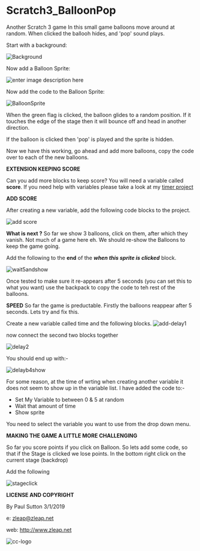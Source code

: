 # Scratch3_BalloonPop
Another Scratch 3 game
In this small game balloons move around at random. When clicked the ballooh hides, and 'pop' sound plays.

Start with a background:

![Background](https://github.com/zleap/Scratch3_BalloonPop/blob/master/backgroundBP.png) 


Now add a Balloon Sprite:


![enter image description here](https://github.com/zleap/Scratch3_BalloonPop/blob/master/baloonBP.png)


Now add the code to the Balloon Sprite:

![BalloonSprite](https://github.com/zleap/Scratch3_BalloonPop/blob/master/baloon1.png)

When the green flag is clicked, the balloon glides to a random position.  If it touches the edge of the stage then it will bounce off and head in another direction.

If the balloon is clicked then 'pop' is played and the sprite is hidden.

Now we have this working,  go ahead and add more balloons, copy the code over to each of the new balloons.

**EXTENSION KEEPING SCORE**

Can you add more blocks to keep score?  You will need a variable called **score**. 
If you need help with variables please take a look at my 
[timer project](https://github.com/zleap/scratch3_timer)

**ADD SCORE**

After creating a new variable, add the following code blocks to the project. 

![add score](https://github.com/zleap/Scratch3_BalloonPop/blob/master/add-score.png)

**What is next ?**
So far we show 3 balloons,  click on them,  after which they vanish.  Not much of a game here eh.  We should re-show the Balloons to keep the game going.  

Add the following to the **end** of the ***when this sprite is clicked*** block.  

![wait5andshow](https://github.com/zleap/Scratch3_BalloonPop/blob/master/wait5andshow.png)

Once tested to make sure it re-appears after 5 seconds (you can set this to what you want) use the backpack to copy the code to teh rest of the balloons.

**SPEED**
So far the game is preductable.  Firstly the balloons reappear after 5 seconds.  Lets try and fix this. 

Create a new variable called time and the following blocks.
![add-delay1](https://github.com/zleap/Scratch3_BalloonPop/blob/master/add-delays1.png)

now connect the second two blocks together 

![delay2](https://github.com/zleap/Scratch3_BalloonPop/blob/master/add-delay2.png)

You should end up with:-

![delayb4show](https://github.com/zleap/Scratch3_BalloonPop/blob/master/code-delays-b4-show.png)

For some reason, at the time of wrting when creating another variable it does not seem to show up in the variable list. 
I have added the code to:- 

 - Set My Variable to between 0 & 5 at random
 - Wait that amount  of time
 -    Show sprite

You need to select the variable you want to use from the drop down menu.  

**MAKING THE GAME A LITTLE MORE CHALLENGING**

So far you score points if you click on Balloon.  So lets add some code, so that if the Stage is clicked we lose points.
In the bottom right click on the current stage (backdrop) 

Add the following

![stageclick](https://github.com/zleap/Scratch3_BalloonPop/blob/master/baloonpop-stageclick.png)


**LICENSE AND COPYRIGHT**


By Paul Sutton 3/1/2019

e: zleap@zleap.net

web: http://www.zleap.net

![cc-logo](https://github.com/zleap/Scratch3_BalloonPop/blob/master/88x31.png)

<!--stackedit_data:
eyJoaXN0b3J5IjpbNDU5MTg4MDgzXX0=
-->